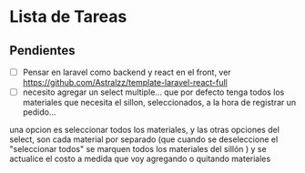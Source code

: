 # Lista de Tareas

## Pendientes

- [ ] Pensar en laravel como backend y react en el front, ver https://github.com/Astralzz/template-laravel-react-full
- [ ] necesito agregar un select multiple... que por defecto tenga todos los materiales que necesita el sillon, seleccionados, a la hora de registrar un pedido...

una opcion es seleccionar todos los materiales, y las otras opciones del select, son cada material por separado (que cuando se deseleccione el "seleccionar todos" se marquen todos los materiales del sillón ) y se actualice el costo a medida que voy agregando o quitando materiales
